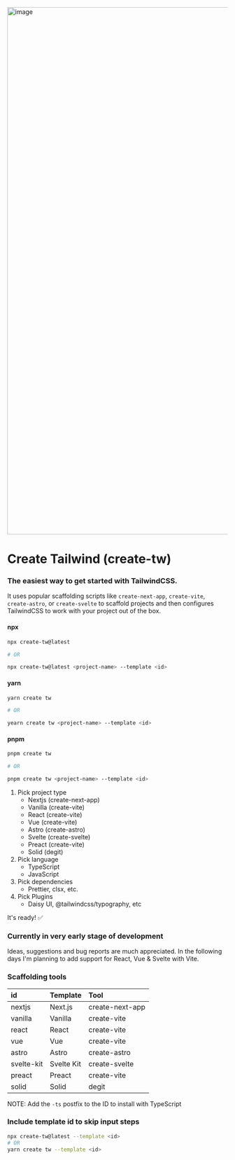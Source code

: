 <img width="1205" alt="image" src="https://user-images.githubusercontent.com/6149523/189049049-36882abb-5a97-460a-929b-cb19b7178153.png">

# Create Tailwind (create-tw)
### The easiest way to get started with TailwindCSS.

It uses popular scaffolding scripts like `create-next-app`, `create-vite`, `create-astro`, or `create-svelte` to scaffold projects and then configures TailwindCSS to work with your project out of the box.

#### npx
```bash
npx create-tw@latest

# OR

npx create-tw@latest <project-name> --template <id>
```
#### yarn
```bash
yarn create tw

# OR

yearn create tw <project-name> --template <id> 
```

#### pnpm
```bash
pnpm create tw

# OR

pnpm create tw <project-name> --template <id> 
```
1. Pick project type
    - Nextjs (create-next-app)
    - Vanilla (create-vite)
    - React (create-vite)
    - Vue (create-vite)
    - Astro (create-astro)
    - Svelte (create-svelte)
    - Preact (create-vite)
    - Solid (degit)
2. Pick language
    - TypeScript
    - JavaScript
3. Pick dependencies
    - Prettier, clsx, etc.
4. Pick Plugins
    - Daisy UI, @tailwindcss/typography, etc
  
It's ready! ✅


### Currently in very early stage of development
Ideas, suggestions and bug reports are much appreciated.
In the following days I'm planning to add support for React, Vue & Svelte with Vite. 



### Scaffolding tools

|id        | Template   | Tool            |
|:---------|:-----------|:----------------|
|nextjs    | Next.js    | create-next-app |
|vanilla   | Vanilla    | create-vite     |
|react     | React      | create-vite     |
|vue       | Vue        | create-vite     |
|astro     | Astro      | create-astro    |
|svelte-kit| Svelte Kit | create-svelte   |
|preact    | Preact     | create-vite     |
|solid    | Solid      | degit           |

NOTE: Add the `-ts` postfix to the ID to install with TypeScript

### Include template id to skip input steps

```bash
npx create-tw@latest --template <id>
# OR
yarn create tw --template <id>
```
